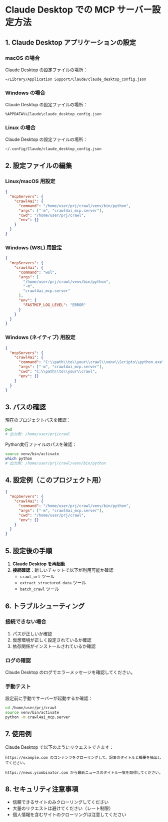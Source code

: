 # Claude Desktop での MCP サーバー設定方法

## 1. Claude Desktop アプリケーションの設定

### macOS の場合
Claude Desktop の設定ファイルの場所：
```
~/Library/Application Support/Claude/claude_desktop_config.json
```

### Windows の場合
Claude Desktop の設定ファイルの場所：
```
%APPDATA%\Claude\claude_desktop_config.json
```

### Linux の場合
Claude Desktop の設定ファイルの場所：
```
~/.config/Claude/claude_desktop_config.json
```

## 2. 設定ファイルの編集

### Linux/macOS 用設定
```json
{
  "mcpServers": {
    "crawl4ai": {
      "command": "/home/user/prj/crawl/venv/bin/python",
      "args": ["-m", "crawl4ai_mcp.server"],
      "cwd": "/home/user/prj/crawl",
      "env": {}
    }
  }
}
```

### Windows (WSL) 用設定
```json
{
  "mcpServers": {
    "crawl4ai": {
      "command": "wsl",
      "args": [
        "/home/user/prj/crawl/venv/bin/python",
        "-m",
        "crawl4ai_mcp.server"
      ],
      "env": {
        "FASTMCP_LOG_LEVEL": "ERROR"
      }
    }
  }
}
```

### Windows (ネイティブ) 用設定
```json
{
  "mcpServers": {
    "crawl4ai": {
      "command": "C:\\path\\to\\your\\crawl\\venv\\Scripts\\python.exe",
      "args": ["-m", "crawl4ai_mcp.server"],
      "cwd": "C:\\path\\to\\your\\crawl",
      "env": {}
    }
  }
}
```

## 3. パスの確認

現在のプロジェクトパスを確認：
```bash
pwd
# 出力例: /home/user/prj/crawl
```

Python実行ファイルのパスを確認：
```bash
source venv/bin/activate
which python
# 出力例: /home/user/prj/crawl/venv/bin/python
```

## 4. 設定例（このプロジェクト用）

```json
{
  "mcpServers": {
    "crawl4ai": {
      "command": "/home/user/prj/crawl/venv/bin/python",
      "args": ["-m", "crawl4ai_mcp.server"],
      "cwd": "/home/user/prj/crawl",
      "env": {}
    }
  }
}
```

## 5. 設定後の手順

1. **Claude Desktop を再起動**
2. **接続確認**：新しいチャットで以下が利用可能か確認
   - `crawl_url` ツール
   - `extract_structured_data` ツール
   - `batch_crawl` ツール

## 6. トラブルシューティング

### 接続できない場合
1. パスが正しいか確認
2. 仮想環境が正しく設定されているか確認
3. 依存関係がインストールされているか確認

### ログの確認
Claude Desktop のログでエラーメッセージを確認してください。

### 手動テスト
設定前に手動でサーバーが起動するか確認：
```bash
cd /home/user/prj/crawl
source venv/bin/activate
python -m crawl4ai_mcp.server
```

## 7. 使用例

Claude Desktop で以下のようにリクエストできます：

```
https://example.com のコンテンツをクローリングして、記事のタイトルと概要を抽出してください。
```

```
https://news.ycombinator.com から最新ニュースのタイトル一覧を取得してください。
```

## 8. セキュリティ注意事項

- 信頼できるサイトのみクローリングしてください
- 大量のリクエストは避けてください（レート制限）
- 個人情報を含むサイトのクローリングは注意してください